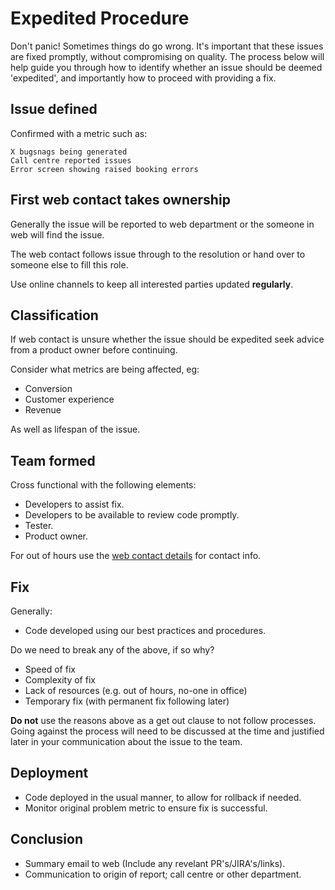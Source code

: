 # Expedited Procedure

Don't panic! Sometimes things do go wrong. It's important that these issues are fixed promptly, without compromising on quality. The process below will help guide you through how to identify whether an issue should be deemed 'expedited', and importantly how to proceed with providing a fix.

## Issue defined

Confirmed with a metric such as:

    X bugsnags being generated
    Call centre reported issues
    Error screen showing raised booking errors

## First web contact takes ownership

Generally the issue will be reported to web department or the someone in web will find the issue.

The web contact follows issue through to the resolution or hand over to someone else to fill this role.

Use online channels to keep all interested parties updated **regularly**.

## Classification

If web contact is unsure whether the issue should be expedited seek advice from a product owner before continuing.

Consider what metrics are being affected, eg:

* Conversion
* Customer experience
* Revenue

As well as lifespan of the issue.

## Team formed

Cross functional with the following elements:

* Developers to assist fix.
* Developers to be available to review code promptly.
* Tester.
* Product owner.

For out of hours use the [web contact details](https://holidayextras.jira.com/wiki/display/WEB/Web+Contact+Details) for contact info.

## Fix

Generally:

* Code developed using our best practices and procedures.

Do we need to break any of the above, if so why?

* Speed of fix
* Complexity of fix
* Lack of resources (e.g. out of hours, no-one in office)
* Temporary fix (with permanent fix following later)

**Do not** use the reasons above as a get out clause to not follow processes. Going against the process will need to be discussed at the time and justified later in your communication about the issue to the team.

## Deployment

* Code deployed in the usual manner, to allow for rollback if needed.
* Monitor original problem metric to ensure fix is successful.

## Conclusion

* Summary email to web (Include any revelant PR's/JIRA's/links).
* Communication to origin of report; call centre or other department.
